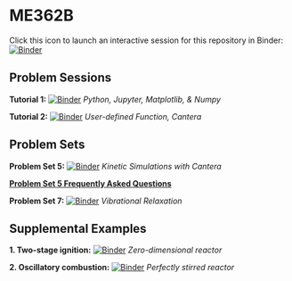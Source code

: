 # ME362B

Click this icon to launch an interactive session for this repository in Binder:
[![Binder](https://mybinder.org/badge_logo.svg)](https://mybinder.org/v2/gh/pujanbiswas/ME362B_W23.git/HEAD)

## Problem Sessions

__Tutorial 1:__    [![Binder](https://mybinder.org/badge_logo.svg)](https://mybinder.org/v2/gh/ajsusa/me362b_winter2021/254341993bade8d6c463caa74b530808a6476c88?filepath=notebooks%2Ftutorial_1_python_jupyter.ipynb)
_Python, Jupyter, Matplotlib, & Numpy_

__Tutorial 2:__    [![Binder](https://mybinder.org/badge_logo.svg)](https://mybinder.org/v2/gh/ajsusa/me362b_winter2021/a9fbe0266c568b5cbe282848c2265c965fcc5716?filepath=notebooks%2Ftutorial_2_cantera_functions.ipynb)
_User-defined Function, Cantera_

## Problem Sets
 
__Problem Set 5:__    [![Binder](https://mybinder.org/badge_logo.svg)](https://mybinder.org/v2/gh/ajsusa/me362b_winter2021/37d1f1d323da5adcc1323134b188b994ca53bf54?filepath=notebooks%2Fproblem_set_5.ipynb)
_Kinetic Simulations with Cantera_

__[Problem Set 5 Frequently Asked Questions](https://github.com/ajsusa/me362b_winter2021/blob/main/FAQ%20-%20ProblemSet5.md)__ 

__Problem Set 7:__    [![Binder](https://mybinder.org/badge_logo.svg)](https://mybinder.org/v2/gh/ajsusa/me362b_winter2021/4fdcce2753fa6a916643c3a16568cb2abb8d4aea?filepath=notebooks%2Fproblem_set_7.ipynb)
_Vibrational Relaxation_

## Supplemental Examples
__1. Two-stage ignition:__    [![Binder](https://mybinder.org/badge_logo.svg)](https://mybinder.org/v2/gh/ajsusa/me362b_winter2021/74b1d9ca6dfd386d2e92b3d53f6889550f608650?filepath=notebooks%2FZero-dimensional_two-stage_ignition.ipynb) *Zero-dimensional reactor*

__2. Oscillatory combustion:__    [![Binder](https://mybinder.org/badge_logo.svg)](https://mybinder.org/v2/gh/ajsusa/me362b_winter2021/74b1d9ca6dfd386d2e92b3d53f6889550f608650?filepath=notebooks%2FPSR_oscillatory_combustion.ipynb) *Perfectly stirred reactor*
